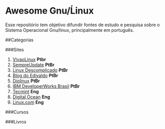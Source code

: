 # Awesome Gnu/Ĺinux
Esse repositório tem objetivo difundir fontes de estudo e pesquisa sobre o Sistema Operacional Gnu/linux, principalmente 
em português.

##Categorias

###Sites 
1. [VivaoLinux](https://www.vivaolinux.com.br/) **Ptbr**
2. [SempreUpdate](http://www.sempreupdate.com.br/) **PtBr**
3. [Linux Descomplicado](http://www.linuxdescomplicado.com.br/) **PtBr**
4. [Blog do Edivaldo](http://www.edivaldobrito.com.br/) **PtBr**
5. [Diolinux](http://www.diolinux.com.br/) **PtBr**
6. [IBM DeveloperWorks Brasil](http://www.ibm.com/developerworks/br/linux/) **PtBr**
6. [Tecmint](http://www.tecmint.com/) **Eng**
7. [Digital Ocean](https://www.digitalocean.com/community/tutorials) **Eng**
8. [Linux.com](https://www.linux.com/tutorials) **Eng** <br />

###Cursos

###Livros


